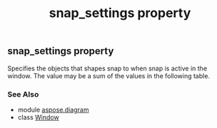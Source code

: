 ﻿---
title: snap_settings property
second_title: Aspose.Diagram for Python via .NET API References
description: 
type: docs
weight: 210
url: /python-net/aspose.diagram/window/snap_settings/
is_root: false
---

## snap_settings property


Specifies the objects that shapes snap to when snap is active in the window. The value may be a sum of the values in the following table.

### See Also
* module [aspose.diagram](../../)
* class [Window](/diagram/python-net/aspose.diagram/window)

